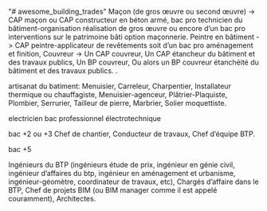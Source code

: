 "# awesome_building_trades"
Maçon (de gros œuvre ou second œuvre)   -> CAP maçon ou  CAP constructeur en béton armé, bac pro technicien du bâtiment-organisation réalisation de gros œuvre ou encore d’un bac pro interventions sur le patrimoine bâti option maçonnerie.
Peintre en bâtiment -> CAP peintre-applicateur de revêtements soit d’un bac pro aménagement et finition,
Couvreur -> Un CAP couvreur, Un CAP étancheur du bâtiment et des travaux publics, Un BP couvreur, Ou alors un BP couvreur étanchéité du bâtiment et des travaux publics. .


artisanat du batiment:
Menuisier,
Carreleur,
Charpentier,
Installateur thermique ou chauffagiste,
Menuisier-agenceur,
Plâtrier-Plaquiste,
Plombier,
Serrurier,
Tailleur de pierre,
Marbrier,
Solier moquettiste.

electricien bac professionnel électrotechnique


bac +2 ou +3 
Chef de chantier,
Conducteur de travaux,
Chef d’équipe BTP.

bac +5

Ingénieurs du BTP (ingénieurs étude de prix, ingénieur en génie civil, ingénieur d’affaires du btp, ingénieur en aménagement et urbanisme, ingénieur-géomètre, coordinateur de travaux, etc),
Chargés d’affaire dans le BTP,
Chef de projets BIM (ou BIM manager comme il est appelé couramment),
Architectes.
